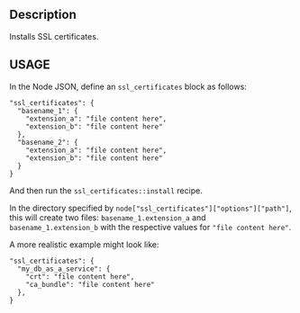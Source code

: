 ## Description

Installs SSL certificates.

## USAGE

In the Node JSON, define an ````ssl_certificates```` block as follows:


    "ssl_certificates": {
      "basename_1": {
        "extension_a": "file content here",
        "extension_b": "file content here"
      },
      "basename_2": {
        "extension_a": "file content here",
        "extension_b": "file content here"
      }
    }


And then run the `ssl_certificates::install` recipe.

In the directory specified by `node["ssl_certificates"]["options"]["path"]`, this will create two files: `basename_1.extension_a` and `basename_1.extension_b` with the respective values for `"file content here"`.

A more realistic example might look like:

    "ssl_certificates": {
      "my_db_as_a_service": {
        "crt": "file content here",
        "ca_bundle": "file content here"
      },
    }
